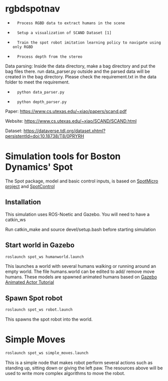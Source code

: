 # rgbdspotnav

-       Process RGBD data to extract humans in the scene
-       Setup a visualization of SCAND Dataset [1]
-       Train the spot robot imitation learning policy to navigate using only RGBD
-       Process depth from the stereo

Data parsing:
Inside the data directory, make a bag directory and put the bag files there. run data_parser.py outside and the parsed data will be created in the bag directory.
Please check the requirement.txt in the data folder to meet the requirement. 

-       python data_parser.py
-       python depth_parser.py 

Paper:
https://www.cs.utexas.edu/~xiao/papers/scand.pdf

Website:
https://www.cs.utexas.edu/~xiao/SCAND/SCAND.html

Dataset:
https://dataverse.tdl.org/dataset.xhtml?persistentId=doi:10.18738/T8/0PRYRH

# Simulation tools for Boston Dynamics' Spot

The Spot package, model and basic control inputs, is based on [SpotMicro project](https://github.com/OpenQuadruped/spot_mini_mini) and [SpotControl](https://github.com/SoftServeSAG/spot_simulation/tree/spot_control)

## Installation
This simulation uses ROS-Noetic and Gazebo. You will need to have a catkin_ws 

Run catkin_make and source devel/setup.bash before starting simulation 

## Start world in Gazebo
```bash
roslaunch spot_ws humanworld.launch
```
This launches a world with several humans walking or running around an empty world. The file humans.world can be edited to add/ remove move humans. These models are spawned animated humans based on [Gazebo Animated Actor Tutorial](https://classic.gazebosim.org/tutorials?tut=actor&cat=build_robot)

## Spawn Spot robot
```bash
roslaunch spot_ws robot.launch
```
This spawns the spot robot into the world. 

# Simple Moves
```bash
roslaunch spot_ws simple_moves.launch
```
This is a simple node that makes robot perform several actions such as standing up, sitting down or giving the left paw. The resources above will be used to write more complex algorithms to move the robot. 
